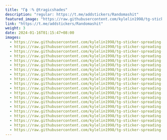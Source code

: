 ```yaml
---
title: "Гф ♡% @tragicshades"
description: "regular: https://t.me/addstickers/Randomashit"
featured_image: "https://raw.githubusercontent.com/kylelin1998/tg-sticker-spreading-worldwide-images/main/img/a7d50b69-63df-486b-971e-fb0f1bc126f8.jpg"
link: "https://t.me/addstickers/Randomashit"
weight: 3
date: 2024-01-16T01:15:47+08:00
images:
  - https://raw.githubusercontent.com/kylelin1998/tg-sticker-spreading-worldwide-images/main/img/a7d50b69-63df-486b-971e-fb0f1bc126f8.jpg
  - https://raw.githubusercontent.com/kylelin1998/tg-sticker-spreading-worldwide-images/main/img/87e9ab47-3688-4fdb-ac2d-7048648eca1e.jpg
  - https://raw.githubusercontent.com/kylelin1998/tg-sticker-spreading-worldwide-images/main/img/b351cc23-d29b-407f-8221-28589de9d8cc.jpg
  - https://raw.githubusercontent.com/kylelin1998/tg-sticker-spreading-worldwide-images/main/img/f51bad51-d950-4360-a4c0-68d3d5eda6f0.jpg
  - https://raw.githubusercontent.com/kylelin1998/tg-sticker-spreading-worldwide-images/main/img/9a2aeb66-b519-435e-97fa-7a8e2cc36b20.jpg
  - https://raw.githubusercontent.com/kylelin1998/tg-sticker-spreading-worldwide-images/main/img/30302c66-026e-4f2a-b9e9-b2289accc500.jpg
  - https://raw.githubusercontent.com/kylelin1998/tg-sticker-spreading-worldwide-images/main/img/523b70f6-5131-4e66-bc3d-7fc76ad10fc1.jpg
  - https://raw.githubusercontent.com/kylelin1998/tg-sticker-spreading-worldwide-images/main/img/64916f4a-7afa-4d5a-9c9f-4170e2b768e9.jpg
  - https://raw.githubusercontent.com/kylelin1998/tg-sticker-spreading-worldwide-images/main/img/82cb8261-719d-44f0-9891-ae0db7ab2daa.jpg
  - https://raw.githubusercontent.com/kylelin1998/tg-sticker-spreading-worldwide-images/main/img/4e52e131-534f-4b0e-8ab7-eabc0b49f577.jpg
  - https://raw.githubusercontent.com/kylelin1998/tg-sticker-spreading-worldwide-images/main/img/0a6edd45-b7e5-4d28-9a19-fb945bc82bd6.jpg
  - https://raw.githubusercontent.com/kylelin1998/tg-sticker-spreading-worldwide-images/main/img/c1ed7de5-463c-4bbf-be97-7bdc02dd5bc4.jpg
  - https://raw.githubusercontent.com/kylelin1998/tg-sticker-spreading-worldwide-images/main/img/c79e2561-5068-47ba-9310-5856a69b8732.jpg
  - https://raw.githubusercontent.com/kylelin1998/tg-sticker-spreading-worldwide-images/main/img/e28c65ee-5280-4a92-a268-8889ed2cbe45.jpg
  - https://raw.githubusercontent.com/kylelin1998/tg-sticker-spreading-worldwide-images/main/img/78c2cee0-0283-4ae7-b25b-04e5215788d0.jpg
  - https://raw.githubusercontent.com/kylelin1998/tg-sticker-spreading-worldwide-images/main/img/e736e5b9-269d-48c3-9f75-a9fbdc96239e.jpg
  - https://raw.githubusercontent.com/kylelin1998/tg-sticker-spreading-worldwide-images/main/img/a39bfa01-bb30-42c4-8c03-aeab9535dd0c.jpg
  - https://raw.githubusercontent.com/kylelin1998/tg-sticker-spreading-worldwide-images/main/img/1afc27b5-a23b-4c43-a87d-bf03f78366d5.jpg
  - https://raw.githubusercontent.com/kylelin1998/tg-sticker-spreading-worldwide-images/main/img/15f7083f-5991-4561-a5da-bc53bc7cadb6.jpg
  - https://raw.githubusercontent.com/kylelin1998/tg-sticker-spreading-worldwide-images/main/img/f013d2bd-f507-4388-80e5-d3048b7db677.jpg
---
```

